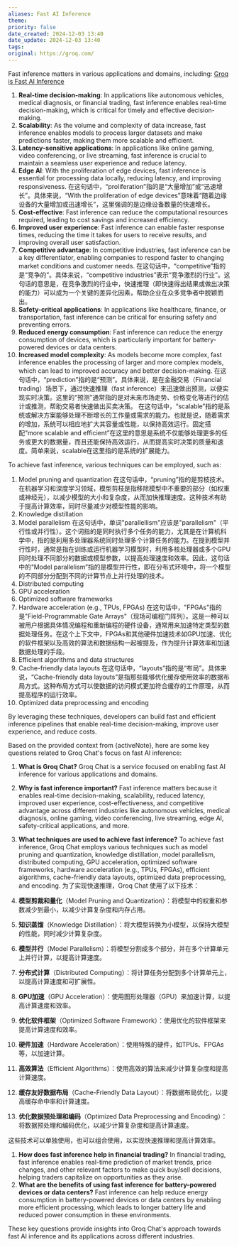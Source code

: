 ```yaml
---
aliases: Fast AI Inference
theme: 
priority: false
date_created: 2024-12-03 13:40
date_update: 2024-12-03 13:40
tags:
original: https://groq.com/
---
```


Fast inference matters in various applications and domains, including:
[Groq is Fast AI Inference](https://groq.com/)
1. **Real-time decision-making**: In applications like autonomous vehicles, medical diagnosis, or financial trading, fast inference enables real-time decision-making, which is critical for timely and effective decision-making.
2. **Scalability**: As the volume and complexity of data increase, fast inference enables models to process larger datasets and make predictions faster, making them more scalable and efficient.
3. **Latency-sensitive applications**: In applications like online gaming, video conferencing, or live streaming, fast inference is crucial to maintain a seamless user experience and reduce latency.
4. **Edge AI**: With the proliferation of edge devices, fast inference is essential for processing data locally, reducing latency, and improving responsiveness.
在这句话中，“proliferation”指的是“大量增加”或“迅速增长”。具体来说，“With the proliferation of edge devices”意味着“随着边缘设备的大量增加或迅速增长”，这里强调的是边缘设备数量的快速增长。
1. **Cost-effective**: Fast inference can reduce the computational resources required, leading to cost savings and increased efficiency.
2. **Improved user experience**: Fast inference can enable faster response times, reducing the time it takes for users to receive results, and improving overall user satisfaction.
3. **Competitive advantage**: In competitive industries, fast inference can be a key differentiator, enabling companies to respond faster to changing market conditions and customer needs.
在这句话中，“competitive”指的是“竞争的”。具体来说，“competitive industries”表示“竞争激烈的行业”。这句话的意思是，在竞争激烈的行业中，快速推理（即快速得出结果或做出决策的能力）可以成为一个关键的差异化因素，帮助企业在众多竞争者中脱颖而出。
1. **Safety-critical applications**: In applications like healthcare, finance, or transportation, fast inference can be critical for ensuring safety and preventing errors.
2. **Reduced energy consumption**: Fast inference can reduce the energy consumption of devices, which is particularly important for battery-powered devices or data centers.
3. **Increased model complexity**: As models become more complex, fast inference enables the processing of larger and more complex models, which can lead to improved accuracy and better decision-making.
在这句话中，“prediction”指的是“预测”。具体来说，是在金融交易（Financial trading）场景下，通过快速推理（fast inference）来迅速做出预测，以便实现实时决策。这里的“预测”通常指的是对未来市场走势、价格变化等进行的估计或推测，帮助交易者快速做出买卖决策。
在这句话中，“scalable”指的是系统或解决方案能够处理不断增长的工作量或需求的能力。也就是说，随着需求的增加，系统可以相应地扩大其容量或性能，以保持高效运行。固定搭配“more scalable and efficient”在这里的意思是系统不仅能够处理更多的任务或更大的数据量，而且还能保持高效运行，从而提高实时决策的质量和速度。简单来说，scalable在这里指的是系统的扩展能力。

To achieve fast inference, various techniques can be employed, such as:

1. Model pruning and quantization
在这句话中，“pruning”指的是剪枝技术。在机器学习和深度学习领域，模型剪枝是指移除模型中不重要的部分（如权重或神经元），以减少模型的大小和复杂度，从而加快推理速度。这种技术有助于提高计算效率，同时尽量减少对模型性能的影响。
1. Knowledge distillation
2. Model parallelism
在这句话中，单词"parallellism"应该是"parallelism"（平行性或并行性）。这个词指的是同时执行多个任务的能力，尤其是在计算机科学中，指的是利用多处理器系统同时处理多个计算任务的能力。在提到模型并行性时，通常是指在训练或运行机器学习模型时，利用多核处理器或多个GPU同时处理不同部分的数据或模型参数，以提高处理速度和效率。因此，这句话中的“Model parallelism”指的是模型并行性，即在分布式环境中，将一个模型的不同部分分配到不同的计算节点上并行处理的技术。
1. Distributed computing
2. GPU acceleration
3. Optimized software frameworks
4. Hardware acceleration (e.g., TPUs, FPGAs)
在这句话中，"FPGAs"指的是"Field-Programmable Gate Arrays"（现场可编程门阵列）。这是一种可以被用户根据具体情况编程和重新编程的硬件设备，通常用来加速特定类型的数据处理任务。在这个上下文中，FPGAs和其他硬件加速技术如GPU加速、优化的软件框架以及高效的算法和数据结构一起被提及，作为提升计算效率和加速数据处理的手段。
1. Efficient algorithms and data structures
2. Cache-friendly data layouts
在这句话中，“layouts”指的是“布局”。具体来说，“Cache-friendly data layouts”是指那些能够优化缓存使用效率的数据布局方式。这种布局方式可以使数据的访问模式更加符合缓存的工作原理，从而提高程序的运行效率。
1. Optimized data preprocessing and encoding

By leveraging these techniques, developers can build fast and efficient inference pipelines that enable real-time decision-making, improve user experience, and reduce costs.




Based on the provided context from {activeNote}, here are some key questions related to Groq Chat's focus on fast AI inference:

1. **What is Groq Chat?** Groq Chat is a service focused on enabling fast AI inference for various applications and domains.
2. **Why is fast inference important?** Fast inference matters because it enables real-time decision-making, scalability, reduced latency, improved user experience, cost-effectiveness, and competitive advantage across different industries like autonomous vehicles, medical diagnosis, online gaming, video conferencing, live streaming, edge AI, safety-critical applications, and more.
3. **What techniques are used to achieve fast inference?** To achieve fast inference, Groq Chat employs various techniques such as model pruning and quantization, knowledge distillation, model parallelism, distributed computing, GPU acceleration, optimized software frameworks, hardware acceleration (e.g., TPUs, FPGAs), efficient algorithms, cache-friendly data layouts, optimized data preprocessing, and encoding.
为了实现快速推理，Groq Chat 使用了以下技术：

1. **模型剪裁和量化**（Model Pruning and Quantization）：将模型中的权重和参数减少到最小，以减少计算复杂度和内存占用。
2. **知识蒸馏**（Knowledge Distillation）：将大模型转换为小模型，以保持大模型的性能，同时减少计算复杂度。
3. **模型并行**（Model Parallelism）：将模型分割成多个部分，并在多个计算单元上并行计算，以提高计算速度。
4. **分布式计算**（Distributed Computing）：将计算任务分配到多个计算单元上，以提高计算速度和可扩展性。
5. **GPU加速**（GPU Acceleration）：使用图形处理器（GPU）来加速计算，以提高计算速度和效率。
6. **优化软件框架**（Optimized Software Framework）：使用优化的软件框架来提高计算速度和效率。
7. **硬件加速**（Hardware Acceleration）：使用特殊的硬件，如TPUs、FPGAs等，以加速计算。
8. **高效算法**（Efficient Algorithms）：使用高效的算法来减少计算复杂度和提高计算速度。
9. **缓存友好数据布局**（Cache-Friendly Data Layout）：将数据布局优化，以提高缓存命中率和计算速度。
10. **优化数据预处理和编码**（Optimized Data Preprocessing and Encoding）：将数据预处理和编码优化，以减少计算复杂度和提高计算速度。

这些技术可以单独使用，也可以组合使用，以实现快速推理和提高计算效率。
1. **How does fast inference help in financial trading?** In financial trading, fast inference enables real-time prediction of market trends, price changes, and other relevant factors to make quick buy/sell decisions, helping traders capitalize on opportunities as they arise.
2. **What are the benefits of using fast inference for battery-powered devices or data centers?** Fast inference can help reduce energy consumption in battery-powered devices or data centers by enabling more efficient processing, which leads to longer battery life and reduced power consumption in these environments.

These key questions provide insights into Groq Chat's approach towards fast AI inference and its applications across different industries.


